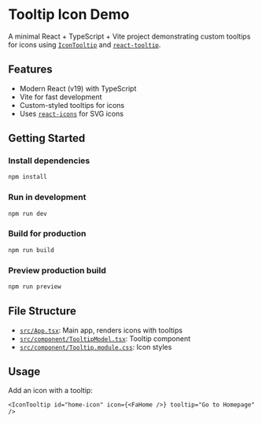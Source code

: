# Tooltip Icon Demo

A minimal React + TypeScript + Vite project demonstrating custom tooltips for icons using [`IconTooltip`](src/component/TooltipModel.tsx) and [`react-tooltip`](https://www.npmjs.com/package/react-tooltip).

## Features

- Modern React (v19) with TypeScript
- Vite for fast development
- Custom-styled tooltips for icons
- Uses [`react-icons`](https://react-icons.github.io/react-icons/) for SVG icons

## Getting Started

### Install dependencies

```sh
npm install
```

### Run in development

```sh
npm run dev
```

### Build for production

```sh
npm run build
```

### Preview production build

```sh
npm run preview
```

## File Structure

- [`src/App.tsx`](src/App.tsx): Main app, renders icons with tooltips
- [`src/component/TooltipModel.tsx`](src/component/TooltipModel.tsx): Tooltip component
- [`src/component/Tooltip.module.css`](src/component/Tooltip.module.css): Icon styles

## Usage

Add an icon with a tooltip:

```tsx
<IconTooltip id="home-icon" icon={<FaHome />} tooltip="Go to Homepage" />
```

##

